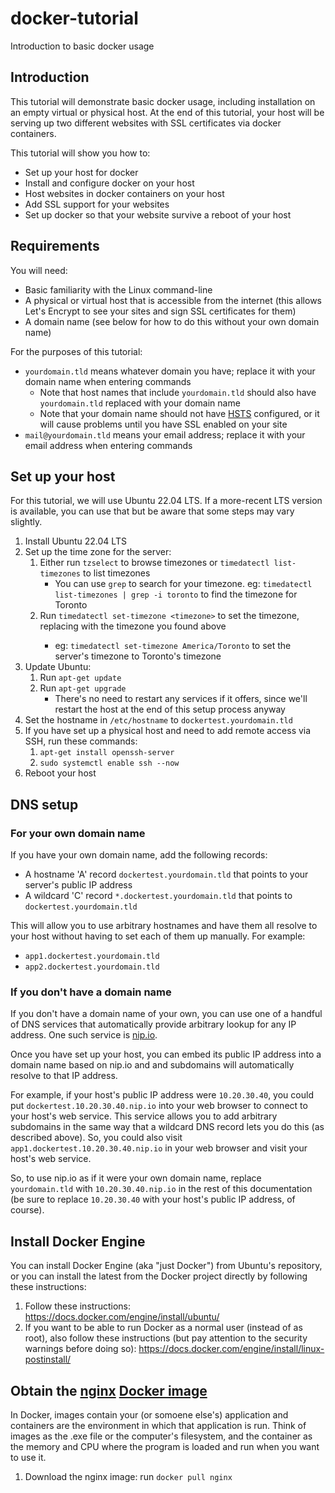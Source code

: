 # docker-tutorial

Introduction to basic docker usage

## Introduction

This tutorial will demonstrate basic docker usage, including installation on an
empty virtual or physical host.  At the end of this tutorial, your host will be
serving up two different websites with SSL certificates via docker containers.

This tutorial will show you how to:
* Set up your host for docker
* Install and configure docker on your host
* Host websites in docker containers on your host
* Add SSL support for your websites
* Set up docker so that your website survive a reboot of your host

## Requirements

You will need:

* Basic familiarity with the Linux command-line
* A physical or virtual host that is accessible from the internet
  (this allows Let's Encrypt to see your sites and sign SSL
  certificates for them)
* A domain name (see below for how to do this without your own
  domain name)

For the purposes of this tutorial:

* `yourdomain.tld` means whatever domain you have; replace it
  with your domain name when entering commands
  * Note that host names that include `yourdomain.tld` should
    also have `yourdomain.tld` replaced with your domain name
  * Note that your domain name should not have
    [HSTS](https://en.wikipedia.org/wiki/HTTP_Strict_Transport_Security)
    configured, or it will cause problems until you have SSL
    enabled on your site
* `mail@yourdomain.tld` means your email address; replace it with
  your email address when entering commands

## Set up your host

For this tutorial, we will use Ubuntu 22.04 LTS.  If a more-recent LTS version
is available, you can use that but be aware that some steps may vary slightly.

1.  Install Ubuntu 22.04 LTS
1.  Set up the time zone for the server:
    1.  Either run `tzselect` to browse timezones or `timedatectl list-timezones` to list timezones
        * You can use `grep` to search for your timezone. eg:
          `timedatectl list-timezones | grep -i toronto` to find the timezone for Toronto
    1.  Run `timedatectl set-timezone <timezone>` to set the timezone, replacing <timezone> with the timezone you found above
        * eg: `timedatectl set-timezone America/Toronto` to set the server's timezone to Toronto's timezone
1.  Update Ubuntu:
    1.  Run `apt-get update`
    1.  Run `apt-get upgrade`
        * There's no need to restart any services if it offers, since we'll restart the host at the end of this setup process anyway
1.  Set the hostname in `/etc/hostname` to `dockertest.yourdomain.tld`
1.  If you have set up a physical host and need to add remote access via SSH, run these commands:
    1.  `apt-get install openssh-server`
    1.  `sudo systemctl enable ssh --now`
1.  Reboot your host

## DNS setup

### For your own domain name

If you have your own domain name, add the following records:

* A hostname 'A' record `dockertest.yourdomain.tld` that points to your server's public IP address
* A wildcard 'C' record `*.dockertest.yourdomain.tld` that points to `dockertest.yourdomain.tld`

This will allow you to use arbitrary hostnames and have them all resolve to your host without
having to set each of them up manually.  For example:

 * `app1.dockertest.yourdomain.tld`
 * `app2.dockertest.yourdomain.tld`

### If you don't have a domain name

If you don't have a domain name of your own, you can use one of a handful of
DNS services that automatically provide arbitrary lookup for any IP address.
One such service is [nip.io](https://nip.io).

Once you have set up your host, you can embed its public IP address into a domain name based
on nip.io and and subdomains will automatically resolve to that IP address.

For example, if your host's public IP address were `10.20.30.40`, you could put
`dockertest.10.20.30.40.nip.io` into your web browser to connect to your host's
web service.  This service allows you to add arbitrary subdomains in the same
way that a wildcard DNS record lets you do this (as described above).  So, you
could also visit `app1.dockertest.10.20.30.40.nip.io` in your web browser and
visit your host's web service.

So, to use nip.io as if it were your own domain name, replace `yourdomain.tld`
with `10.20.30.40.nip.io` in the rest of this documentation (be sure to replace
`10.20.30.40` with your host's public IP address, of course).

## Install Docker Engine

You can install Docker Engine (aka "just Docker") from Ubuntu's repository, or
you can install the latest from the Docker project directly by following these
instructions:

1.  Follow these instructions: <https://docs.docker.com/engine/install/ubuntu/>
1.  If you want to be able to run Docker as a normal user (instead of as root),
    also follow these instructions (but pay attention to the security warnings
    before doing so): <https://docs.docker.com/engine/install/linux-postinstall/>

## Obtain the [nginx](https://www.nginx.com/) [Docker image](https://hub.docker.com/_/nginx)

In Docker, images contain your (or somoene else's) application and containers
are the environment in which that application is run.  Think of images as the
.exe file or the computer's filesystem, and the container as the memory and CPU
where the program is loaded and run when you want to use it.

1.  Download the nginx image: run `docker pull nginx`

